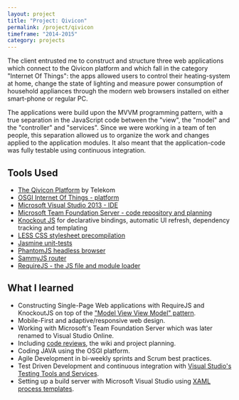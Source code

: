 ```yaml
---
layout: project
title: "Project: Qivicon"
permalink: /project/qivicon
timeframe: "2014-2015"
category: projects
---
```


The client entrusted me to construct and structure three web applications which connect to the Qivicon platform and which fall in the category "Internet Of Things": the apps allowed users to control their heating-system at home, change the state of lighting and measure power consumption of household appliances through the modern web browsers installed on either smart-phone or regular PC.

The applications were build upon the MVVM programming pattern, with a true separation in the JavaScript code between the "view", the "model" and the "controller" and "services". Since we were working in a team of ten people, this separation allowed us to organize the work and changes applied to the application modules. It also meant that the application-code was fully testable using continuous integration.

## Tools Used

 - [The Qivicon Platform](https://developer.qivicon.com/) by Telekom
 - [OSGI Internet Of Things - platform](https://www.osgi.org/about-us/working-groups/internet-of-things/)
 - [Microsoft Visual Studio 2013 - IDE](https://www.visualstudio.com/)
 - [Microsoft Team Foundation Server - code repository and planning](https://www.visualstudio.com/en-us/products/tfs-overview-vs.aspx)
 - [Knockout JS](http://knockoutjs.com/) for declarative bindings, automatic UI refresh, dependency tracking and templating
 - [LESS CSS stylesheet precompilation](http://lesscss.org/)
 - [Jasmine unit-tests](http://jasmine.github.io/)
 - [PhantomJS headless browser](http://phantomjs.org/)
 - [SammyJS router](http://sammyjs.org/docs/routes)
 - [RequireJS - the JS file and module loader](http://requirejs.org/)

## What I learned

 - Constructing Single-Page Web applications with RequireJS and KnockoutJS on top of the ["Model View View Model" pattern](https://msdn.microsoft.com/en-us/library/hh848246.aspx).
 - Mobile-First and adaptive/responsive web design.
 - Working with Microsoft's Team Foundation Server which was later renamed to Visual Studio Online.
 - Including [code reviews](https://www.visualstudio.com/en-us/get-started/code/get-code-reviewed-vs), the wiki and project planning.
 - Coding JAVA using the OSGI platform.
 - Agile Development in bi-weekly sprints and Scrum best practices.
 - Test Driven Development and continuous integration with [Visual Studio's Testing Tools and Services](https://www.visualstudio.com/en-us/features/testing-tools-vs.aspx).
 - Setting up a build server with Microsoft Visual Studio using [XAML process templates](https://msdn.microsoft.com/en-us/library/dd647551(v=vs.120).aspx).
